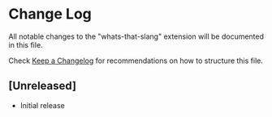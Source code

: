 # Change Log
All notable changes to the "whats-that-slang" extension will be documented in this file.

Check [Keep a Changelog](http://keepachangelog.com/) for recommendations on how to structure this file.

## [Unreleased]
- Initial release